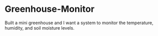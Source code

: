 # Greenhouse-Monitor
 Built a mini greenhouse and I want a system to monitor the temperature, humidity, and soil moisture levels.

